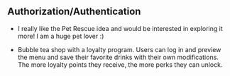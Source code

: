 ## Authorization/Authentication

- I really like the Pet Rescue idea and would be interested in exploring it more! I am a huge pet lover :)

- Bubble tea shop with a loyalty program. Users can log in and preview the menu and save their favorite drinks with their own modifications. The more loyalty points they receive, the more perks they can unlock. 